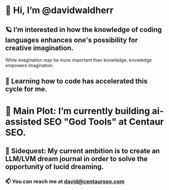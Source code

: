 # 👋 Hi, I’m @davidwaldherr


## 🪐 I’m interested in how the knowledge of coding languages enhances one's possibility for creative imagination.
While imagination may be more important than knowledge, knowledge empowers imagination.

## 🧬 Learning how to code has accelerated this cycle for me.


# 👑 Main Plot: I’m currently building ai-assisted SEO "God Tools" at Centaur SEO.

## 🧭 Sidequest: My current ambition is to create an LLM/LVM dream journal in order to solve the opportunity of lucid dreaming.

### 📫 You can reach me at david@centaurseo.com

<!---
davidwaldherr/davidwaldherr is a ✨ special ✨ repository because its `README.md` (this file) appears on your GitHub profile.
You can click the Preview link to take a look at your changes.
--->
